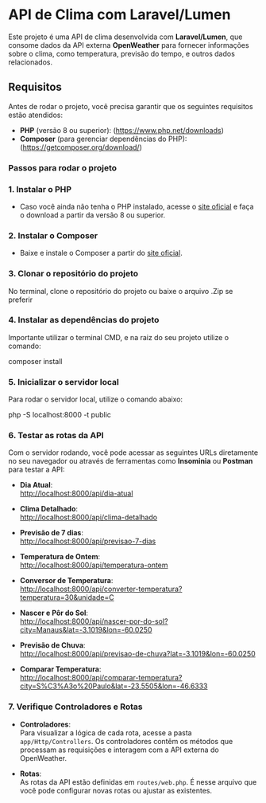 # API de Clima com Laravel/Lumen

Este projeto é uma API de clima desenvolvida com **Laravel/Lumen**, que consome dados da API externa **OpenWeather** para fornecer informações sobre o clima, como temperatura, previsão do tempo, e outros dados relacionados.

## Requisitos

Antes de rodar o projeto, você precisa garantir que os seguintes requisitos estão atendidos:

- **PHP** (versão 8 ou superior): (https://www.php.net/downloads)
- **Composer** (para gerenciar dependências do PHP): (https://getcomposer.org/download/)

### Passos para rodar o projeto

### 1. Instalar o PHP
- Caso você ainda não tenha o PHP instalado, acesse o [site oficial](https://www.php.net/downloads) e faça o download a partir da versão 8 ou superior.
  
### 2. Instalar o Composer
- Baixe e instale o Composer a partir do [site oficial](https://getcomposer.org/download/).

### 3. Clonar o repositório do projeto
No terminal, clone o repositório do projeto ou baixe o arquivo .Zip se preferir

### 4. Instalar as dependências do projeto
Importante utilizar o terminal CMD, e na raiz do seu projeto utilize o comando: 
 
composer install

### 5. Inicializar o servidor local
Para rodar o servidor local, utilize o comando abaixo:

php -S localhost:8000 -t public

### 6. Testar as rotas da API

Com o servidor rodando, você pode acessar as seguintes URLs diretamente no seu navegador ou através de ferramentas como **Insominia** ou **Postman** para testar a API:

- **Dia Atual**:  
  [http://localhost:8000/api/dia-atual](http://localhost:8000/api/dia-atual)

- **Clima Detalhado**:  
  [http://localhost:8000/api/clima-detalhado](http://localhost:8000/api/clima-detalhado)

- **Previsão de 7 dias**:  
  [http://localhost:8000/api/previsao-7-dias](http://localhost:8000/api/previsao-7-dias)

- **Temperatura de Ontem**:  
  [http://localhost:8000/api/temperatura-ontem](http://localhost:8000/api/temperatura-ontem)

- **Conversor de Temperatura**:  
  [http://localhost:8000/api/converter-temperatura?temperatura=30&unidade=C](http://localhost:8000/api/converter-temperatura?temperatura=30&unidade=C)

- **Nascer e Pôr do Sol**:  
  [http://localhost:8000/api/nascer-por-do-sol?city=Manaus&lat=-3.1019&lon=-60.0250](http://localhost:8000/api/nascer-por-do-sol?city=Manaus&lat=-3.1019&lon=-60.0250)

- **Previsão de Chuva**:  
  [http://localhost:8000/api/previsao-de-chuva?lat=-3.1019&lon=-60.0250](http://localhost:8000/api/previsao-de-chuva?lat=-3.1019&lon=-60.0250)

- **Comparar Temperatura**:  
  [http://localhost:8000/api/comparar-temperatura?city=S%C3%A3o%20Paulo&lat=-23.5505&lon=-46.6333](http://localhost:8000/api/comparar-temperatura?city=S%C3%A3o%20Paulo&lat=-23.5505&lon=-46.6333)

### 7. Verifique Controladores e Rotas

- **Controladores**:  
  Para visualizar a lógica de cada rota, acesse a pasta `app/Http/Controllers`. Os controladores contêm os métodos que processam as requisições e interagem com a API externa do OpenWeather.

- **Rotas**:  
  As rotas da API estão definidas em `routes/web.php`. É nesse arquivo que você pode configurar novas rotas ou ajustar as existentes.


